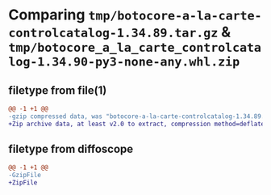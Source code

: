 # Comparing `tmp/botocore-a-la-carte-controlcatalog-1.34.89.tar.gz` & `tmp/botocore_a_la_carte_controlcatalog-1.34.90-py3-none-any.whl.zip`

## filetype from file(1)

```diff
@@ -1 +1 @@
-gzip compressed data, was "botocore-a-la-carte-controlcatalog-1.34.89.tar", last modified: Tue Apr 23 01:01:55 2024, max compression
+Zip archive data, at least v2.0 to extract, compression method=deflate
```

## filetype from diffoscope

```diff
@@ -1 +1 @@
-GzipFile
+ZipFile
```


